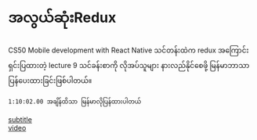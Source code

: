 # အလွယ်ဆုံးRedux 

CS50 Mobile development with React Native သင်တန်းထဲက redux အကြောင်းရှင်းပြထားတဲ့ lecture 9 သင်ခန်းစာကို လိုအပ်သူများ နားလည်နိုင်စေဖို့  မြန်မာဘာသာပြန်ပေးထားခြင်းဖြစ်ပါတယ်။

    1:10:02.00 အချိန်ထိသာ မြန်မာလိုပြန်ထားပါတယ်

[subtitle](./lecture9-720p-en.ass)  
[video](https://www.youtube.com/watch?v=_zT8K6R_P7I&list=PLnzclEQVIaQ4FRq-0fh53dQXvN_CHtiXT&index=9&ab_channel=CS50CS50Verified)

